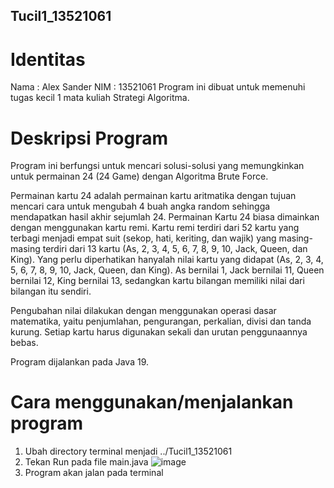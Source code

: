 ## Tucil1_13521061

# Identitas
Nama : Alex Sander
NIM : 13521061
Program ini dibuat untuk memenuhi tugas kecil 1 mata kuliah Strategi Algoritma.

# Deskripsi Program

Program ini berfungsi untuk mencari solusi-solusi yang memungkinkan untuk permainan 24 (24 Game) dengan Algoritma Brute Force.

Permainan kartu 24 adalah permainan kartu aritmatika dengan tujuan mencari cara untuk mengubah 4 buah angka random sehingga mendapatkan hasil akhir sejumlah 24.
Permainan Kartu 24 biasa dimainkan dengan menggunakan kartu remi. Kartu remi terdiri dari 52 kartu yang terbagi menjadi empat suit (sekop, hati, keriting, dan wajik) yang masing-masing terdiri dari 13 kartu (As, 2, 3, 4, 5, 6, 7, 8, 9, 10, Jack, Queen, dan King). Yang perlu diperhatikan hanyalah nilai kartu yang didapat (As, 2, 3, 4, 5, 6, 7, 8, 9, 10, Jack, Queen, dan King). As bernilai 1, Jack bernilai 11, Queen bernilai 12, King bernilai 13, sedangkan kartu bilangan memiliki nilai dari bilangan itu sendiri.

Pengubahan nilai dilakukan dengan menggunakan operasi dasar matematika, yaitu penjumlahan, pengurangan, perkalian, divisi dan tanda kurung. Setiap kartu harus digunakan sekali dan urutan penggunaannya bebas.

Program dijalankan pada Java 19.

# Cara menggunakan/menjalankan program

1. Ubah directory terminal menjadi ../Tucil1_13521061
2. Tekan Run pada file main.java
![image](https://user-images.githubusercontent.com/46923948/213658595-cf1d7ee6-a979-456f-9f62-b44d0d300041.png)
3. Program akan jalan pada terminal


